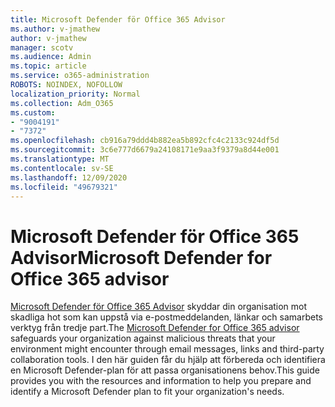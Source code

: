 ```yaml
---
title: Microsoft Defender för Office 365 Advisor
ms.author: v-jmathew
author: v-jmathew
manager: scotv
ms.audience: Admin
ms.topic: article
ms.service: o365-administration
ROBOTS: NOINDEX, NOFOLLOW
localization_priority: Normal
ms.collection: Adm_O365
ms.custom:
- "9004191"
- "7372"
ms.openlocfilehash: cb916a79ddd4b882ea5b892cfc4c2133c924df5d
ms.sourcegitcommit: 3c6e777d6679a24108171e9aa3f9379a8d44e001
ms.translationtype: MT
ms.contentlocale: sv-SE
ms.lasthandoff: 12/09/2020
ms.locfileid: "49679321"
---
```

# <a name="microsoft-defender-for-office-365-advisor"></a><span data-ttu-id="08695-102">Microsoft Defender för Office 365 Advisor</span><span class="sxs-lookup"><span data-stu-id="08695-102">Microsoft Defender for Office 365 advisor</span></span>

<span data-ttu-id="08695-103">[Microsoft Defender för Office 365 Advisor](https://go.microsoft.com/fwlink/?linkid=2146614) skyddar din organisation mot skadliga hot som kan uppstå via e-postmeddelanden, länkar och samarbets verktyg från tredje part.</span><span class="sxs-lookup"><span data-stu-id="08695-103">The [Microsoft Defender for Office 365 advisor](https://go.microsoft.com/fwlink/?linkid=2146614) safeguards your organization against malicious threats that your environment might encounter through email messages, links and third-party collaboration tools.</span></span> <span data-ttu-id="08695-104">I den här guiden får du hjälp att förbereda och identifiera en Microsoft Defender-plan för att passa organisationens behov.</span><span class="sxs-lookup"><span data-stu-id="08695-104">This guide provides you with the resources and information to help you prepare and identify a Microsoft Defender plan to fit your organization's needs.</span></span>
